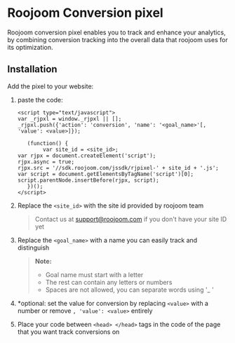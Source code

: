 Roojoom Conversion pixel
===================
Roojoom conversion pixel enables you to track and enhance your analytics, by combining conversion tracking into the overall data that roojoom uses for its optimization.


Installation
-------------

Add the pixel to your website:

1. paste the code:
	```
	<script type="text/javascript">
	var _rjpxl = window._rjpxl || [];
	_rjpxl.push({'action': 'conversion', 'name': '<goal_name>'[, 'value': <value>]});
	
	   (function() {
	      	var site_id = <site_id>;
	var rjpx = document.createElement('script');
	rjpx.async = true;
	rjpx.src = '//sdk.roojoom.com/jssdk/rjpixel-' + site_id + '.js';
	var script = document.getElementsByTagName('script')[0];
	script.parentNode.insertBefore(rjpx, script);
	   })();
	</script>
	```

2. Replace the ```<site_id>``` with the site id provided by roojoom team
	> Contact us at [support@roojoom.com](support@roojoom.com) if you don't have your site ID yet

3. Replace the ```<goal_name>``` with a name you can easily track and distinguish
    > **Note:**  
    > - Goal name must start with a letter
    > - The rest can contain any letters or numbers 
    > - Spaces are not allowed, you can separate words using '_ '    
    
4. *optional: set the value for conversion by replacing `<value>` with a number or remove `, 'value': <value>` entirely 

6. Place your code between ```<head> </head>```
 tags in the code of the page that you want track conversions on
